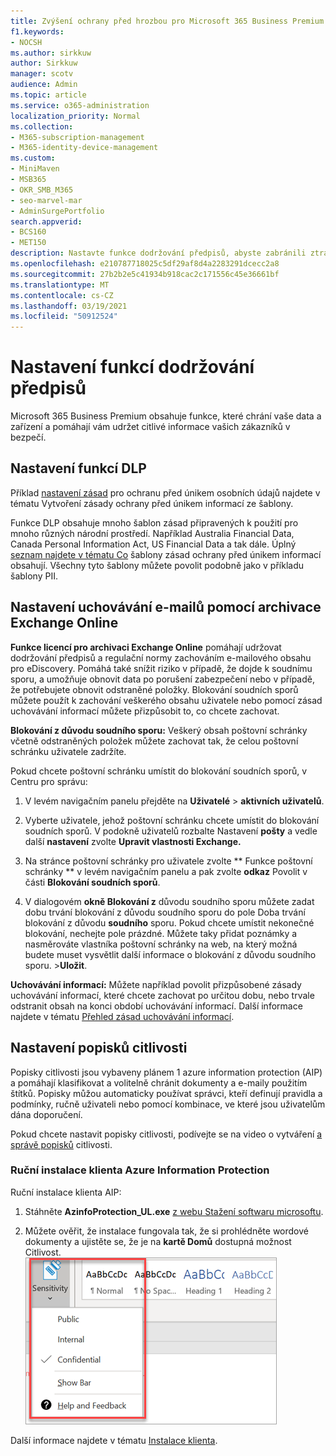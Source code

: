 ```yaml
---
title: Zvýšení ochrany před hrozbou pro Microsoft 365 Business Premium
f1.keywords:
- NOCSH
ms.author: sirkkuw
author: Sirkkuw
manager: scotv
audience: Admin
ms.topic: article
ms.service: o365-administration
localization_priority: Normal
ms.collection:
- M365-subscription-management
- M365-identity-device-management
ms.custom:
- MiniMaven
- MSB365
- OKR_SMB_M365
- seo-marvel-mar
- AdminSurgePortfolio
search.appverid:
- BCS160
- MET150
description: Nastavte funkce dodržování předpisů, abyste zabránili ztrátě dat a zajistili zabezpečení citlivých informací vašich zákazníků.
ms.openlocfilehash: e210787718025c5df29af8d4a2283291dcecc2a8
ms.sourcegitcommit: 27b2b2e5c41934b918cac2c171556c45e36661bf
ms.translationtype: MT
ms.contentlocale: cs-CZ
ms.lasthandoff: 03/19/2021
ms.locfileid: "50912524"
---
```

# <a name="set-up-compliance-features"></a>Nastavení funkcí dodržování předpisů

Microsoft 365 Business Premium obsahuje funkce, které chrání vaše data a zařízení a pomáhají vám udržet citlivé informace vašich zákazníků v bezpečí.

## <a name="set-up-dlp-features"></a>Nastavení funkcí DLP

Příklad [nastavení zásad](../compliance/create-a-dlp-policy-from-a-template.md) pro ochranu před únikem osobních údajů najdete v tématu Vytvoření zásady ochrany před únikem informací ze šablony. 
  
Funkce DLP obsahuje mnoho šablon zásad připravených k použití pro mnoho různých národní prostředí. Například Australia Financial Data, Canada Personal Information Act, US Financial Data a tak dále. Úplný [seznam najdete v tématu Co](../compliance/what-the-dlp-policy-templates-include.md) šablony zásad ochrany před únikem informací obsahují. Všechny tyto šablony můžete povolit podobně jako v příkladu šablony PII. 
  
## <a name="set-up-email-retention-with-exchange-online-archiving"></a>Nastavení uchovávání e-mailů pomocí archivace Exchange Online

 **Funkce licencí pro archivaci Exchange Online** pomáhají udržovat dodržování předpisů a regulační normy zachováním e-mailového obsahu pro eDiscovery. Pomáhá také snížit riziko v případě, že dojde k soudnímu sporu, a umožňuje obnovit data po porušení zabezpečení nebo v případě, že potřebujete obnovit odstraněné položky. Blokování soudních sporů můžete použít k zachování veškerého obsahu uživatele nebo pomocí zásad uchovávání informací můžete přizpůsobit to, co chcete zachovat.
  
**Blokování z důvodu soudního sporu:** Veškerý obsah poštovní schránky včetně odstraněných položek můžete zachovat tak, že celou poštovní schránku uživatele zadržíte. 
    
Pokud chcete poštovní schránku umístit do blokování soudních sporů, v Centru pro správu:
    
1. V levém navigačním panelu přejděte na **Uživatelé** \> **aktivních uživatelů**.
    
2. Vyberte uživatele, jehož poštovní schránku chcete umístit do blokování soudních sporů. V podokně uživatelů rozbalte Nastavení **pošty** a vedle další **nastavení** zvolte **Upravit vlastnosti Exchange.**
    
3. Na stránce poštovní schránky pro uživatele zvolte ** Funkce poštovní schránky ** v levém navigačním panelu a pak zvolte **odkaz** Povolit v části **Blokování soudních sporů**.
    
4. V dialogovém **okně Blokování z** důvodu soudního sporu můžete zadat dobu trvání blokování z důvodu soudního sporu do pole Doba trvání blokování z důvodu **soudního** sporu. Pokud chcete umístit nekonečné blokování, nechejte pole prázdné. Můžete taky přidat poznámky a nasměrováte vlastníka poštovní schránky na web, na který možná budete muset vysvětlit další informace o blokování z důvodu soudního sporu. \>**Uložit**.
    
**Uchovávání informací:** Můžete například povolit přizpůsobené zásady uchovávání informací, které chcete zachovat po určitou dobu, nebo trvale odstranit obsah na konci období uchovávání informací. Další informace najdete v tématu [Přehled zásad uchovávání informací](../compliance/retention.md).

## <a name="set-up-sensitivity-labels"></a>Nastavení popisků citlivosti

Popisky citlivosti jsou vybaveny plánem 1 azure information protection (AIP) a pomáhají klasifikovat a volitelně chránit dokumenty a e-maily použitím štítků. Popisky můžou automaticky používat správci, kteří definují pravidla a podmínky, ručně uživateli nebo pomocí kombinace, ve které jsou uživatelům dána doporučení.

Pokud chcete nastavit popisky citlivosti, podívejte se na video o vytváření [a správě popisků](https://support.microsoft.com/office/2fb96b54-7dd2-4f0c-ac8d-170790d4b8b9) citlivosti.



### <a name="install-the-azure-information-protection-client-manually"></a>Ruční instalace klienta Azure Information Protection

Ruční instalace klienta AIP:

1. Stáhněte **AzinfoProtection_UL.exe** [z webu Stažení softwaru microsoftu](https://www.microsoft.com/download/details.aspx?id=53018).
 
2. Můžete ověřit, že instalace fungovala tak, že  si prohlédněte wordové dokumenty a ujistěte se, že je na **kartě Domů** dostupná možnost Citlivost.
<br/>![Rozevírací seznam Karta Ochrana ve wordovém dokumentu](../media/word-sensitivity.png)

Další informace najdete v tématu [Instalace klienta](/azure/information-protection/infoprotect-tutorial-step3).